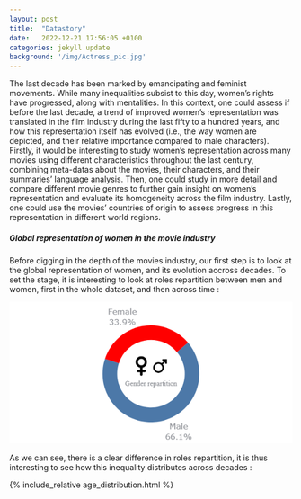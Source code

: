 ```yaml
---
layout: post
title:  "Datastory"
date:   2022-12-21 17:56:05 +0100
categories: jekyll update
background: '/img/Actress_pic.jpg'
---
```

The last decade has been marked by emancipating and feminist movements. While many inequalities subsist to this day, women’s rights have progressed, along with mentalities. In this context, one could assess if before the last decade, a trend of improved women’s representation was translated in the film industry during the last fifty to a hundred years, and how this representation itself has evolved (i.e., the way women are depicted, and their relative importance compared to male characters). Firstly, it would be interesting to study women’s representation across many movies using different characteristics throughout the last century, combining meta-datas about the movies, their characters, and their summaries’ language analysis. Then, one could study in more detail and compare different movie genres to further gain insight on women’s representation and evaluate its homogeneity across the film industry. Lastly, one could use the movies’ countries of origin to assess progress in this representation in different world regions.


##### Global representation of women in the movie industry

Before digging in the depth of the movies industry, our first step is to look at the global representation of women, and its evolution accross decades. To set the stage, it is interesting to look at roles repartition between men and women, first in the whole dataset, and then across time : 


![a](/img/newplot.png)




As we can see, there is a clear difference in roles repartition, it is thus interesting to see how this inequality distributes across decades : 

{% include_relative age_distribution.html %}